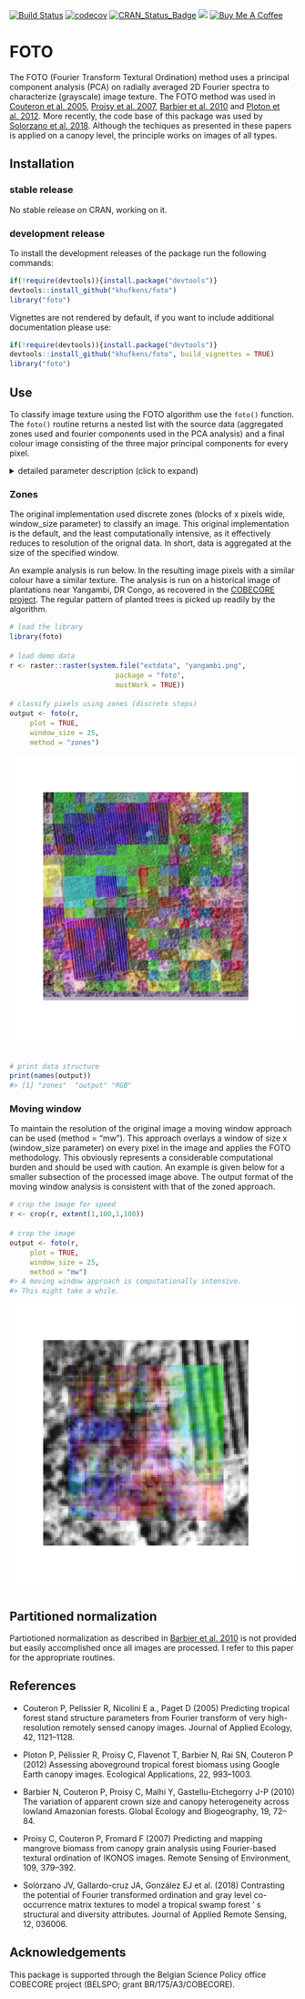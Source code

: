 
<!-- README.md is generated from README.Rmd. Please edit that file -->

[![Build
Status](https://travis-ci.org/khufkens/foto.svg)](https://travis-ci.org/khufkens/foto)
[![codecov](https://codecov.io/gh/khufkens/foto/branch/master/graph/badge.svg)](https://codecov.io/gh/khufkens/foto)
[![CRAN\_Status\_Badge](https://www.r-pkg.org/badges/version/snoteltr)](https://cran.r-project.org/package=foto)
[![](https://cranlogs.r-pkg.org/badges/grand-total/foto)](https://cran.r-project.org/package=foto)
<a href="https://www.buymeacoffee.com/H2wlgqCLO" target="_blank"><img src="https://www.buymeacoffee.com/assets/img/custom_images/orange_img.png" alt="Buy Me A Coffee" height="21px" ></a>

# FOTO

The FOTO (Fourier Transform Textural Ordination) method uses a principal
component analysis (PCA) on radially averaged 2D Fourier spectra to
characterize (grayscale) image texture. The FOTO method was used in
[Couteron et
al. 2005](http://onlinelibrary.wiley.com/doi/10.1111/j.1365-2664.2005.01097.x/abstract;jsessionid=359DD0662C272A59AF94FAEF3F213156.f02t04),
[Proisy et
al. 2007](http://linkinghub.elsevier.com/retrieve/pii/S0034425707000430),
[Barbier et
al. 2010](http://doi.wiley.com/10.1111/j.1466-8238.2009.00493.x) and
[Ploton et
al. 2012](http://www.esajournals.org/doi/abs/10.1890/11-1606.1). More
recently, the code base of this package was used by [Solorzano et
al. 2018](http://spie.org/Publications/Journal/10.1117/1.JRS.12.036006?SSO=1).
Although the techiques as presented in these papers is applied on a
canopy level, the principle works on images of all types.

## Installation

### stable release

No stable release on CRAN, working on it.

### development release

To install the development releases of the package run the following
commands:

``` r
if(!require(devtools)){install.package("devtools")}
devtools::install_github("khufkens/foto")
library("foto")
```

Vignettes are not rendered by default, if you want to include additional
documentation please use:

``` r
if(!require(devtools)){install.package("devtools")}
devtools::install_github("khufkens/foto", build_vignettes = TRUE)
library("foto")
```

## Use

To classify image texture using the FOTO algorithm use the `foto()`
function. The `foto()` routine returns a nested list with the source
data (aggregated zones used and fourier components used in the PCA
analysis) and a final colour image consisting of the three major
principal components for every pixel.

<details>

<summary>detailed parameter description (click to expand)</summary>

<p>

| Parameter    | Description                                  |
| ------------ | -------------------------------------------- |
| x            | a raster layer (stack or brick)              |
| window\_size | a window size in pixels                      |
| plot         | plot output (TRUE / FALSE)                   |
| normalize    | normalize the radial spectrum (TRUE / FALSE) |
| method       | “zones” or “mw” (i.e. moving window)         |

</p>

</details>

### Zones

The original implementation used discrete zones (blocks of x pixels
wide, window\_size parameter) to classify an image. This original
implementation is the default, and the least computationally intensive,
as it effectively reduces to resolution of the orignal data. In short,
data is aggregated at the size of the specified window.

An example analysis is run below. In the resulting image pixels with a
similar colour have a similar texture. The analysis is run on a
historical image of plantations near Yangambi, DR Congo, as recovered in
the [COBECORE project](http://cobecore.org/). The regular pattern of
planted trees is picked up readily by the algorithm.

``` r
# load the library
library(foto)

# load demo data
r <- raster::raster(system.file("extdata", "yangambi.png",
                          package = "foto",
                          mustWork = TRUE))

# classify pixels using zones (discrete steps)
output <- foto(r,
     plot = TRUE,
     window_size = 25,
     method = "zones")
```

![](docs/figure_1-1.png)<!-- -->

``` r

# print data structure
print(names(output))
#> [1] "zones"  "output" "RGB"
```

### Moving window

To maintain the resolution of the original image a moving window
approach can be used (method = “mw”). This approach overlays a window of
size x (window\_size parameter) on every pixel in the image and applies
the FOTO methodology. This obviously represents a considerable
computational burden and should be used with caution. An example is
given below for a smaller subsection of the processed image above. The
output format of the moving window analysis is consistent with that of
the zoned approach.

``` r
# crop the image for speed
r <- crop(r, extent(1,100,1,100))

# crop the image
output <- foto(r,
     plot = TRUE,
     window_size = 25,
     method = "mw")
#> A moving window approach is computationally intensive.
#> This might take a while.
```

![](docs/figure_2-1.png)<!-- -->

## Partitioned normalization

Partiotioned normalization as described in [Barbier et
al. 2010](http://doi.wiley.com/10.1111/j.1466-8238.2009.00493.x) is not
provided but easily accomplished once all images are processed. I refer
to this paper for the appropriate routines.

## References

  - Couteron P, Pelissier R, Nicolini E a., Paget D (2005) Predicting
    tropical forest stand structure parameters from Fourier transform of
    very high-resolution remotely sensed canopy images. Journal of
    Applied Ecology, 42, 1121–1128.

  - Ploton P, Pélissier R, Proisy C, Flavenot T, Barbier N, Rai SN,
    Couteron P (2012) Assessing aboveground tropical forest biomass
    using Google Earth canopy images. Ecological Applications, 22,
    993–1003.

  - Barbier N, Couteron P, Proisy C, Malhi Y, Gastellu-Etchegorry J-P
    (2010) The variation of apparent crown size and canopy heterogeneity
    across lowland Amazonian forests. Global Ecology and Biogeography,
    19, 72–84.

  - Proisy C, Couteron P, Fromard F (2007) Predicting and mapping
    mangrove biomass from canopy grain analysis using Fourier-based
    textural ordination of IKONOS images. Remote Sensing of Environment,
    109, 379–392.

  - Solórzano JV, Gallardo-cruz JA, González EJ et al. (2018)
    Contrasting the potential of Fourier transformed ordination and gray
    level co-occurrence matrix textures to model a tropical swamp forest
    ’ s structural and diversity attributes. Journal of Applied Remote
    Sensing, 12, 036006.

## Acknowledgements

This package is supported through the Belgian Science Policy office
COBECORE project (BELSPO; grant BR/175/A3/COBECORE).
